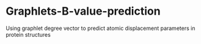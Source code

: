 # Graphlets-B-value-prediction
Using graphlet degree vector to predict atomic displacement parameters in protein structures
